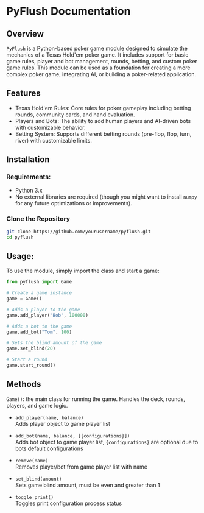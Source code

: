 # PyFlush Documentation
## Overview
`PyFlush` is a Python-based poker game module designed to simulate the mechanics of a Texas Hold'em poker game. It includes support for basic game rules, player and bot management, rounds, betting, and custom poker game rules. This module can be used as a foundation for creating a more complex poker game, integrating AI, or building a poker-related application.

## Features
- Texas Hold'em Rules: Core rules for poker gameplay including betting rounds, community cards, and hand evaluation.
- Players and Bots: The ability to add human players and AI-driven bots with customizable behavior.
- Betting System: Supports different betting rounds (pre-flop, flop, turn, river) with customizable limits.

## Installation
### Requirements:
- Python 3.x
- No external libraries are required (though you might want to install `numpy` for any future optimizations or improvements).
### Clone the Repository
```bash
git clone https://github.com/yourusername/pyflush.git
cd pyflush
```
## Usage:
To use the module, simply import the class and start a game:
```py
from pyflush import Game

# Create a game instance
game = Game()

# Adds a player to the game
game.add_player("Bob", 100000)

# Adds a bot to the game
game.add_bot("Tom", 100)

# Sets the blind amount of the game
game.set_blind(20)

# Start a round
game.start_round()
```
## Methods
`Game()`: the main class for running the game. Handles the deck, rounds, players, and game logic.

- `add_player(name, balance)`  
Adds player object to game player list

- `add_bot(name, balance, [{configurations}])`  
Adds bot object to game player list, `{configurations}` are optional due to bots default configurations

- `remove(name)`  
Removes player/bot from game player list with name

- `set_blind(amount)`  
Sets game blind amount, must be even and greater than 1

- `toggle_print()`  
Toggles print configuration process status